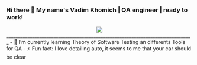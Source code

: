### Hi there 👋 My name's Vadim Khomich | QA engineer | ready to work!
<div id="header" align="center" size="100">
  <img src="https://media.giphy.com/media/qgQUggAC3Pfv687qPC/giphy.gif"/>
</div>
_______________________________________________________________________________
- 🌱 I’m currently learning Theory of Software Testing an differents Tools for QA 
- ⚡ Fun fact: I love detailing auto, it seems to me that your car should be clear 

